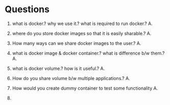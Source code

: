 # Questions

1. what is docker.? why we use it.? what is required to run docker.?
A. 

2. where do you store docker images so that it is easily sharable.?
A.

3. How many ways can we share docker images to the user.?
A.

4. what is docker image & docker container.? what is difference b/w them.?
A.

5. what is docker volume.? how is it useful.?
A.

6. How do you share volume b/w multiple applications.?
A.

7. How would you create dummy container to test some functionality
A. 

8. 
